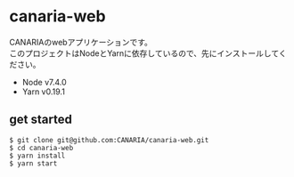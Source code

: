 # canaria-web

CANARIAのwebアプリケーションです。  
このプロジェクトはNodeとYarnに依存しているので、先にインストールしてください。

* Node v7.4.0
* Yarn v0.19.1

## get started

```
$ git clone git@github.com:CANARIA/canaria-web.git
$ cd canaria-web
$ yarn install
$ yarn start
```
